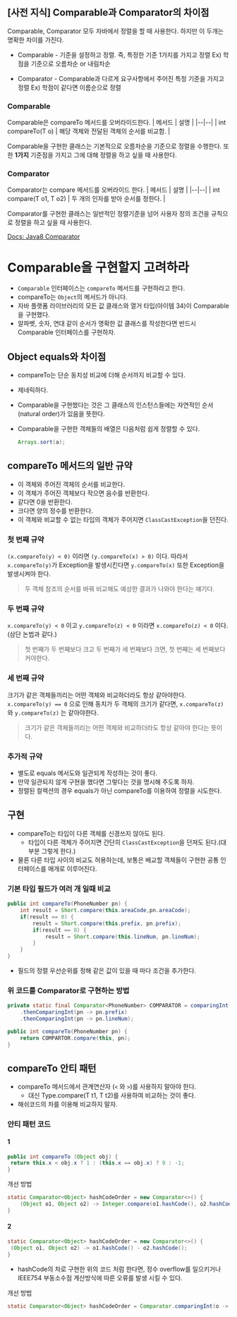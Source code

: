 ## [사전 지식] Comparable과 Comparator의 차이점

Comparable, Comparator 모두 자바에서 정렬을 할 때 사용한다. 하지만 이 두개는 명확한 차이를 가진다. 

- Comparable - 기준을 설정하고 정렬. 즉, 특정한 기준 1가지를 가지고 정렬 Ex) 학점을 기준으로 오름차순 or 내림차순

-  Comparator - Comparable과 다르게 요구사항에서 주어진 특정 기준을 가지고 정렬 Ex) 학점이 같다면 이름순으로 정렬

### Comparable

Comparable은 compareTo 메서드를 오버라이드한다.
| 메서드 | 설명 |
|--|--|
| int compareTo(T o) | 해당 객체와 전달된 객체의 순서를 비교함. |

Comparable을 구현한 클래스는 기본적으로 오름차순을 기준으로 정렬을 수행한다. 또한 **1가지** 기준점을 가지고 그에 대해 정렬을 하고 싶을 때 사용한다.

### Comparator

Comparator는 compare 메서드를 오버라이드 한다.
| 메서드 | 설명 |
|--|--|
| int compare(T o1, T o2) | 두 개의 인자를 받아 순서를 정한다. |

Comparator를 구현한 클래스는 일반적인 정렬기준을 넘어 사용자 정의 조건을 규칙으로 정렬을 하고 싶을 때 사용한다.

[Docs: Java8 Comparator](https://docs.oracle.com/javase/8/docs/api/java/util/Comparator.html)



# Comparable을 구현할지 고려하라

- `Comparable` 인터페이스는 `compareTo` 메서드를 구현하라고 한다.
- compareTo는 `Object`의 메서드가 아니다.
- 자바 플랫폼 라이브러리의 모든 값 클래스와 열거 타입(아이템 34)이 Comparable을 구현했다.
- 알파벳, 숫자, 연대 같이 순서가 명확한 값 클래스를 작성한다면 반드시 Comparable 인터페이스를 구현하자.

## Object equals와 차이점

- compareTo는 단순 동치성 비교에 더해 순서까지 비교할 수 있다.
- 제네릭하다.
- Comparable을 구현했다는 것은 그 클래스의 인스턴스들에는 자연적인 순서(natural order)가 있음을 뜻한다.
- Comparable을 구현한 객체들의 배열은 다음처럼 쉽게 정렬할 수 있다.

	```java
	Arrays.sort(a);
	```
	
## compareTo 메서드의 일반 규약

- 이 객체와 주어진 객체의 순서를 비교한다.
- 이 객체가 주어진 객체보다 작으면 음수를 반환한다.
- 같다면 0을 반환한다.
- 크다면 양의 정수를 반환한다.
- 이 객체와 비교할 수 없는 타입의 객체가 주어지면 `ClassCastException`을 던진다.

### 첫 번째 규약
`(x.compareTo(y) < 0)`  이라면  `(y.compareTo(x) > 0)`  이다.  따라서  `x.compareTo(y)`가 Exception을 발생시킨다면 `y.compareTo(x)`  또한 Exception을 발생시켜야 한다.

> 두 객체 참조의 순서를 바꿔 비교해도 예상한 결과가 나와야 한다는 얘기다.
    
### 두 번째 규약
`x.compareTo(y) < 0`  이고  `y.compareTo(z) < 0`  이라면  `x.compareTo(z) < 0`  이다. (삼단 논법과 같다.)

> 첫 번째가 두 번째보다 크고 두 번째가 세 번째보다 크면, 첫 번째는 세 번째보다 커야한다.
    
### 세 번째 규약
크기가 같은 객체들끼리는 어떤 객체와 비교하더라도 항상 같아야한다. `x.compareTo(y) == 0`  으로 인해 동치가 두 객체의 크기가 같다면, `x.compareTo(z)`  와  `y.compareTo(z)`  는 같아야한다.

> 크기가 같은 객체들끼리는 어떤 객체와 비교하더라도 항상 같아야 한다는 뜻이다.

### 추가적 규약
-   별도로 equals 메서도와 일관되게 작성하는 것이 좋다.
- 만약 일관되지 않게 구현을 했다면 그렇다는 것을 명시해 주도록 하자.
- 정렬된 컬렉션의 경우 equals가 아닌 compareTo를 이용하여 정렬을 시도한다.

## 구현

- compareTo는 타입이 다른 객체를 신경쓰지 않아도 된다.
	- 타입이 다른 객체가 주어지면 간단히 `ClassCastException`을 던져도 된다.(대부분 그렇게 한다.)
- 물론 다른 타입 사이의 비교도 허용하는데, 보통은 배교할 객체들이 구현한 공통 인터페이스를 매개로 이루어진다.

### 기본 타입 필드가 여러 개 일때 비교
```java
public int compareTo(PhoneNumber pn) {
	int result = Short.compare(this.areaCode,pn.areaCode);
	if(result == 0) {
		result = Short.compare(this.prefix, pn.prefix);
		if(result == 0) {
			result = Short.compare(this.lineNum, pn.lineNum);  
		}  
	}  
}
```

- 필드의 정렬 우선순위를 정해 같은 값이 있을 때 마다 조건을 추가한다.

### 위 코드를 Comparator로 구현하는 방법
```java
private static final Comparator<PhoneNumber> COMPARATOR = comparingInt((PhoneNumber pn) -> pn.areaCode)
	.thenComparingInt(pn -> pn.prefix)
	.thenComparingInt(pn -> pn.lineNum);

public int compareTo(PhoneNumber pn) {
	return COMPARTOR.compare(this, pn);
}
```

## compareTo 안티 패턴

- compareTo 메서드에서 관계연산자 (`<` 와 `>`)를 사용하지 말아야 한다.
	- 대신 Type.compare(T t1, T t2)를 사용하여 비교하는 것이 좋다.
- 해쉬코드의 차를 이용해 비교하지 말자.

### 안티 패턴 코드

#### 1

```java
public int compareTo (Object obj) {  
 return this.x < obj.x ? 1 : (this.x == obj.x) ? 0 : -1;  
}
```

개선 방법

```java
static Comparator<Object> hashCodeOrder = new Comparator<>() {
	(Object o1, Object o2) -> Integer.compare(o1.hashCode(), o2.hashCode())  
}
```

#### 2

```java
static Comparator<Object> hashCodeOrder = new Comparator<>() {  
 (Object o1, Object o2) -> o1.hashCode() - o2.hashCode();  
}
```

- hashCode의 차로 구현한 위의 코드 처럼 한다면, 정수 overflow를 일으키거나 IEEE754 부동소수점 계산방식에 따른 오류를 발생 시킬 수 있다.

개선 방법

```java
static Comparator<Object> hashCodeOrder = Comparator.comparingInt(o -> o.hashCode());
```